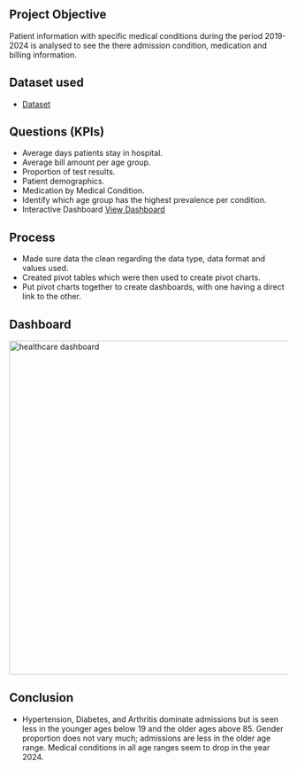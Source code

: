 ## Project Objective
Patient information with specific medical conditions during the period 2019-2024 is analysed to see the there admission condition, medication and billing information. 
## Dataset used
- <a href =  https://github.com/tmodise08/Healthcare-excel-Dashboard/blob/main/healthcare%20records_dataset.xlsx > Dataset</a>
## Questions (KPIs)
-	Average days patients stay in hospital.
-	Average bill amount per age group.
-	Proportion of test results.
-	Patient demographics.
-	Medication by Medical Condition.
-	Identify which age group has the highest prevalence per condition.
- Interactive Dashboard <a href =  https://github.com/tmodise08/Healthcare-excel-Dashboard/blob/main/healthcare%20dashboard.PNG > View Dashboard </a>
## Process
-	Made sure data the clean regarding the data type, data format and values used.
-	Created pivot tables which were then used to create pivot charts.
-	Put pivot charts together to create dashboards, with one having a direct link to the other.
## Dashboard
<img width="1382" height="603" alt="healthcare dashboard" src="https://github.com/user-attachments/assets/50772583-3f3f-450a-b051-4eaa3a22117e" />

## Conclusion
- Hypertension, Diabetes, and Arthritis dominate admissions but is seen less in the younger ages below 19 and the older ages above 85. Gender proportion does not vary much; admissions are less in the older age range. Medical conditions in all age ranges seem to drop in the year 2024. 


